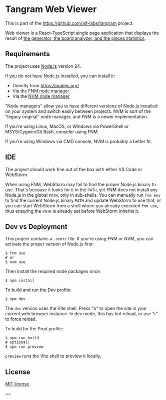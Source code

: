 # Tangram Web Viewer

This is part of the https://github.com/alf-labs/tangram project.

Web viewer is a React-TypeScript single page application that displays the result
of [the generator, the board analyzer, and the pieces statistics](../README.md).


## Requirements

The project uses [Node.js](https://nodejs.org/) version 24.

If you do not have Node.js installed, you can install it:
* Directly from https://nodejs.org/
* Via the [FNM node manager](https://github.com/Schniz/fnm)
* Via the [NVM node manager](https://github.com/nvm-sh/nvm)

"Node managers" allow you to have different versions of Node.js
installed on your system and switch easily between projects.
NVM is sort of the "legacy original" node manager, and FNM is
a newer implementation.
 
If you're using Linux, MacOS, or Windows via PowerShell or
MSYS/Cygwin/Git Bash, consider using FNM.

If you're using Windows via CMD console, NVM is probably a
better fit.


## IDE

The project should work fine out of the box with either VS Code
or WebStorm.

When using FNM, WebStorm may fail to find the proper Node.js
binary to use. That's because it looks for it in the `PATH`,
yet FNM does not install any Node.js in the global `PATH`,
only in sub-shells. You can manually run `fnm env` to find
the current Node.js binary `PATH` and update WebStorm to use
that, or you can start WebStorm from a shell where you already
executed `fnm use`, thus ensuring the `PATH` is already set
before WebStorm inherits it.


## Dev vs Deployment

This project contains a `.nvmrc` file. If you're using FNM
or NVM, you can activate the proper version of Node.js first:

```shell
$ fnm use
# or
$ nvm use
```

Then install the required node packages once:
```shell
$ npm install
```

To build and run the Dev profile:
```shell
$ npm dev
```

The `dev` version uses the Vite shell.
Press "o" to open the site in your current web browser instance.
In dev mode, this has hot reload, or use "r" to force reload.


To build for the Prod profile:
```shell
$ npm run build
# optional:
$ npm run preview
```

`preview` runs the Vite shell to preview it locally.


## License

[MIT license](../LICENSE).

~~
